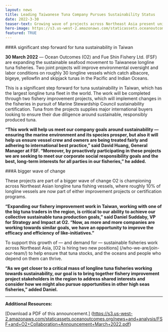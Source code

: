 ```yaml
---
layout: news
title: Leading Taiwanese Tuna Company Pursues Sustainability Status
date: 2022-3-30
teaser-text: Growing wave of projects across Northeast Asia present unique opportunities for all working in tuna.
hero-image: https://s3.us-west-2.amazonaws.com/staticassets.oceanoutcomes.org/news+and+analysis/hero+images/leading-taiwanese-tuna-company-pursues-sustainability-status-release-hero.png
featured: TRUE
---
```

###A significant step forward for tuna sustainability in Taiwan

**30 March 2022** — Ocean Outcomes (O2) and Fue Shin Fishery Ltd. (FSF) are expanding the sustainable seafood movement to Taiwanese longline tuna fisheries. Two joint projects will improve environmental oversight and labor conditions on roughly 30 longline vessels which catch albacore, bigeye, yellowfin and skipjack tunas in the Pacific and Indian Oceans.

This is a significant step forward for tuna sustainability in Taiwan, which has the largest longline tuna fleet in the world. The work will be completed through two fishery improvement projects, which will implement changes in the fisheries in pursuit of Marine Stewardship Council sustainability certification. Tuna from the projects supplies major international buyers looking to ensure their due diligence around sustainable, responsibly produced tuna.

**“This work will help us meet our company goals around sustainability — ensuring the marine environment and its species prosper, but also it will help us ensure vessel crew and owners are being treated fairly and adhering to international best practice,” said David Huang, General Manager at FSF. “Moreover, by proactively participating in these projects we are seeking to meet our corporate social responsibility goals and the best, long-term interests for all parties in our fisheries,” he added.**

###A bigger wave of change

These projects are part of a bigger wave of change O2 is championing across Northeast Asian longline tuna fishing vessels, where roughly 10% of longline vessels are now part of either improvement projects or certification programs.

**“Expanding our fishery improvement work in Taiwan, working with one of the big tuna traders in the region, is critical to our ability to achieve our collective sustainable tuna production goals,” said Daniel Suddaby, VP for Strategy and Impact at O2. “Now, as more and more companies are working towards similar goals, we have an opportunity to improve the efficacy and efficiency of like-initiatives.”**

To support this growth of — and demand for — sustainable fisheries work across Northeast Asia, [O2 is hiring two new positions] (/who-we-are/join-our-team/) to help ensure that tuna stocks, and the oceans and people who depend on them can thrive.

**“As we get closer to a critical mass of longline tuna fisheries working towards sustainability, our goal is to bring together fishery improvement project stakeholders in the region to address shared interests and consider how we might also pursue opportunities in other high seas fisheries,” added Daniel.**

----

**Additional Resources:**

[Download a PDF of this announcement.] (https://s3.us-west-2.amazonaws.com/staticassets.oceanoutcomes.org/news+and+analysis/FSF+and+O2+Collaboration+Announcement+March+2022.pdf)
